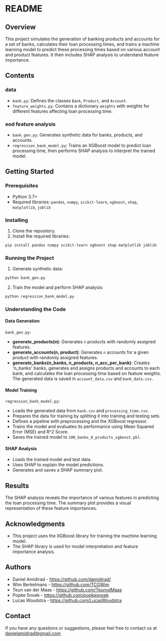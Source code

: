 # README

## Overview

This project simulates the generation of banking products and accounts for a set of banks, calculates their loan processing times, and trains a machine learning model to predict these processing times based on various account and product features. It then includes SHAP analysis to understand feature importance.

## Contents
### data
- `bank.py`: Defines the classes `Bank`, `Product`, and `Account`.
- `feature_weights.py`: Contains a dictionary `weights` with weights for different features affecting loan processing time.
### eod feature analysis
- `bank_gen.py`: Generates synthetic data for banks, products, and accounts.
- `regression_bank_model.py`: Trains an XGBoost model to predict loan processing time, then performs SHAP analysis to interpret the trained model.

## Getting Started

### Prerequisites

- Python 3.7+
- Required libraries: `pandas`, `numpy`, `scikit-learn`, `xgboost`, `shap`, `matplotlib`, `joblib`

### Installing

1. Clone the repository.
2. Install the required libraries:

```bash
pip install pandas numpy scikit-learn xgboost shap matplotlib joblib
```

### Running the Project

1. Generate synthetic data:

```python
python bank_gen.py
```

2. Train the model and perform SHAP analysis:

```python
python regression_bank_model.py
```

### Understanding the Code

#### Data Generation

`bank_gen.py`:

- **generate_products(n)**: Generates `n` products with randomly assigned features.
- **generate_accounts(n, product)**: Generates `n` accounts for a given product with randomly assigned features.
- **generate_banks(n_banks, n_products, n_acc_per_bank)**: Creates 'n_banks' banks, generates and assigns products and accounts to each bank, and calculates the loan processing time based on feature weights. The generated data is saved in `account_data.csv` and `bank_data.csv`.

#### Model Training

`regression_bank_model.py`:

- Loads the generated data from `bank.csv` and `processing_time.csv`.
- Prepares the data for training by splitting it into training and testing sets.
- Defines a pipeline with preprocessing and the XGBoost regressor.
- Trains the model and evaluates its performance using Mean Squared Error (MSE) and R^2 Score.
- Saves the trained model to `100_banks_8_products_xgboost.pkl`.

#### SHAP Analysis

- Loads the trained model and test data.
- Uses SHAP to explain the model predictions.
- Generates and saves a SHAP summary plot.

## Results

The SHAP analysis reveals the importance of various features in predicting the loan processing time. The summary plot provides a visual representation of these feature importances.

## Acknowledgments

- This project uses the XGBoost library for training the machine learning model.
- The SHAP library is used for model interpretation and feature importance analysis.

## Authors

- Daniel Amidirad - https://github.com/damidirad/
- Wim Berkelmans - https://github.com/TCGWim
- Teun van der Maas - https://github.com/TeunvdMaas
- Popke Snoek - https://github.com/popkesnoek
- Lucas Woudstra - https://github.com/LucasWoudstra

## Contact

If you have any questions or suggestions, please feel free to contact us at danielamidirad@gmail.com
